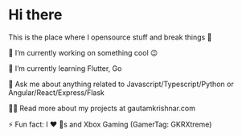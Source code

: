 # Hi there 
This is the place where I opensource stuff and break things 🤣

🔭  I’m currently working on something cool 😉

🌱  I’m currently learning Flutter, Go

💬  Ask me about anything related to Javascript/Typescript/Python or Angular/React/Express/Flask

👨‍💻  Read more about my projects at gautamkrishnar.com

⚡  Fun fact: I ❤️ 🐶s and Xbox Gaming (GamerTag: GKRXtreme)  
